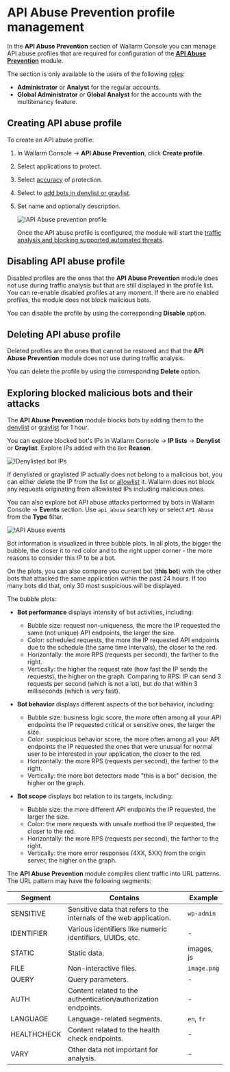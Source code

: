 # API Abuse Prevention profile management

In the **API Abuse Prevention** section of Wallarm Console you can manage API abuse profiles that are required for configuration of the [**API Abuse Prevention**](../about-wallarm/api-abuse-prevention.md) module.

The section is only available to the users of the following [roles](../user-guides/settings/users.md#user-roles):

* **Administrator** or **Analyst** for the regular accounts.
* **Global Administrator** or **Global Analyst** for the accounts with the multitenancy feature.

## Creating API abuse profile

To create an API abuse profile:

1. In Wallarm Console → **API Abuse Prevention**, click **Create profile**.
1. Select applications to protect.
1. Select [accuracy](../about-wallarm/api-abuse-prevention.md#accuracy) of protection.
1. Select to [add bots in denylist or graylist](../about-wallarm/api-abuse-prevention.md#reaction-to-malicious-bots).
1. Set name and optionally description.

    ![!API Abuse prevention profile](../images/about-wallarm-waf/abi-abuse-prevention/create-api-abuse-prevention.png)

    Once the API abuse profile is configured, the module will start the [traffic analysis and blocking supported automated threats](../about-wallarm/api-abuse-prevention.md#how-api-abuse-prevention-works).

## Disabling API abuse profile

Disabled profiles are the ones that the **API Abuse Prevention** module does not use during traffic analysis but that are still displayed in the profile list. You can re-enable disabled profiles at any moment. If there are no enabled profiles, the module does not block malicious bots.

You can disable the profile by using the corresponding **Disable** option.

## Deleting API abuse profile

Deleted profiles are the ones that cannot be restored and that the **API Abuse Prevention** module does not use during traffic analysis.

You can delete the profile by using the corresponding **Delete** option.

## Exploring blocked malicious bots and their attacks

The **API Abuse Prevention** module blocks bots by adding them to the [denylist](../user-guides/ip-lists/denylist.md) or [graylist](../user-guides/ip-lists/graylist.md) for 1 hour.

You can explore blocked bot's IPs in Wallarm Console → **IP lists** → **Denylist** or **Graylist**. Explore IPs added with the `Bot` **Reason**.

![!Denylisted bot IPs](../images/about-wallarm-waf/abi-abuse-prevention/denylisted-bot-ips.png)

If denylisted or graylisted IP actually does not belong to a malicious bot, you can either delete the IP from the list or [allowlist](../user-guides/ip-lists/allowlist.md) it. Wallarm does not block any requests originating from allowlisted IPs including malicious ones.

You can also explore bot API abuse attacks performed by bots in Wallarm Console → **Events** section. Use `api_abuse` search key or select `API Abuse` from the **Type** filter.


![!API Abuse events](../images/about-wallarm-waf/abi-abuse-prevention/api-abuse-events.png)

Bot information is visualized in three bubble plots. In all plots, the bigger the bubble, the closer it to red color and to the right upper corner - the more reasons to consider this IP to be a bot.

On the plots, you can also compare you current bot (**this bot**) with the other bots that attacked the same application within the past 24 hours. If too many bots did that, only 30 most suspicious will be displayed.

The bubble plots:

* **Bot performance** displays intensity of bot activities, including:

    * Bubble size: request non-uniqueness, the more the IP requested the same (not unique) API endpoints, the larger the size.
    * Color: scheduled requests, the more the IP requested API endpoints due to the schedule (the same time intervals), the closer to the red.
    * Horizontally: the more RPS (requests per second), the farther to the right.
    * Vertically: the higher the request rate (how fast the IP sends the requests), the higher on the graph. Comparing to RPS: IP can send 3 requests per second (which is not a lot), but do that within 3 milliseconds (which is very fast).

* **Bot behavior** displays different aspects of the bot behavior, including:

    * Bubble size: business logic score, the more often among all your API endpoints the IP requested critical or sensitive ones, the larger the size.
    * Color: suspicious behavior score, the more often among all your API endpoints the IP requested the ones that were unusual for normal user to be interested in your application, the closer to the red.
    * Horizontally: the more RPS (requests per second), the farther to the right.
    * Vertically: the more bot detectors made "this is a bot" decision, the higher on the graph.

* **Bot scope** displays bot relation to its targets, including:

    * Bubble size: the more different API endpoints the IP requested, the larger the size.
    * Color: the more requests with unsafe method the IP requested, the closer to the red.
    * Horizontally: the more RPS (requests per second), the farther to the right.
    * Vertically: the more error responses (4XX, 5XX) from the origin server, the higher on the graph.

The **API Abuse Prevention** module compiles client traffic into URL patterns. The URL pattern may have the following segments:

| Segment | Contains | Example |
|---|---|---|
| SENSITIVE | Sensitive data that refers to the internals of the web application. | `wp-admin` |
| IDENTIFIER | Various identifiers like numeric identifiers, UUIDs, etc. | - |
| STATIC | Static data. | images, js |
| FILE | Non-interactive files. | `image.png` |
| QUERY | Query parameters. | - |
| AUTH | Content related to the authentication/authorization endpoints. | - |
| LANGUAGE | Language-related segments. | `en`, `fr` |
| HEALTHCHECK | Content related to the health check endpoints. | - |
| VARY | Other data not important for analysis. | - |
